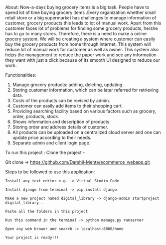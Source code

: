 About:
Now-a-days buying grocery items is a big task. People have to spend lot of time buying
grocery items .Every organization whether small retail store or a big supermarket has
challenges to manage information of customer, grocery products this leads to lot of
manual work. Apart from this customer faces lot of problems for finding some grocery
products, he/she has to go to many stores.
Therefore, there is a need to make a online grocery system. We will be creating a
system where customer can easily buy the grocery products from home through
internet. This system will reduce lot of manual work for customer as well as owner.
This system also helps the management to reduce the paper work and see any
information they want with just a click because of its smooth UI designed to reduce our
work.

Functionalities:
1.	Manage grocery products: adding, deleting, updating.
2.	Storing customer information, which can be later referred for retrieving data.
3.	Costs of the products can be revised by admin.
4.	Customer can easily add items to their shopping cart.
5.	Providing searching facility based on various factors such as grocery, order, products, stock.
6.	Shows information and description of products.
7.	Storing order and address details of customer.
8.	All products can be uploaded on a centralized cloud server and one can update price according to their needs.
9.	Separate admin and client login page.

To run this project :
Clone the project -
  
  Git clone => https://github.com/Darshil-Mehta/ecommerce_webapp.git
  
  Steps to be followed to use this application:
    
    Install any text editor e.g. -> Virtual Studio Code
    
    Install django from terminal -> pip install django
    
    Make a new project named digital_library -> django-admin startproject digital_library .
    
    Paste all the folders in this project
    
    Run this command in the terminal -> python manage.py runserver
    
    Open any web brower and search -> localhost:8000/home
    
    Your project is ready!!!
